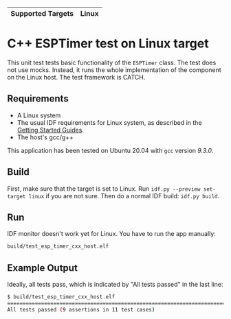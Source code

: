 | Supported Targets | Linux |
| ----------------- | ----- |

# C++ ESPTimer test on Linux target

This unit test tests basic functionality of the `ESPTimer` class. The test does not use mocks. Instead, it runs the whole implementation of the component on the Linux host. The test framework is CATCH.

## Requirements

* A Linux system
* The usual IDF requirements for Linux system, as described in the [Getting Started Guides](../../../../docs/en/get-started/index.rst).
* The host's gcc/g++

This application has been tested on Ubuntu 20.04 with `gcc` version *9.3.0*.

## Build

First, make sure that the target is set to Linux. Run `idf.py --preview set-target linux` if you are not sure. Then do a normal IDF build: `idf.py build`.

## Run

IDF monitor doesn't work yet for Linux. You have to run the app manually: 

```bash
build/test_esp_timer_cxx_host.elf
```

## Example Output

Ideally, all tests pass, which is indicated by "All tests passed" in the last line:

```bash
$ build/test_esp_timer_cxx_host.elf 
===============================================================================
All tests passed (9 assertions in 11 test cases)
```
